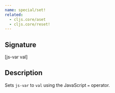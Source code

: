 ```yaml
---
name: special/set!
related:
  - cljs.core/aset
  - cljs.core/reset!
---
```


## Signature
[js-var val]


## Description

Sets `js-var` to `val` using the JavaScript `=` operator.
